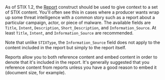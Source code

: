 As of STIX 1.2, the [Report](/data-model/{{site.current_version}}/report/ReportType) construct should be used to give context to a set of STIX content. You'll often see this in cases where a producer wants wrap up some threat intelligence with a common story such as a report about a particular campaign, actor, or piece of malware. The available fields are `Title`, `Intent`, `Description`, `Short_Description`, and `Information_Source`. At least `Title`, `Intent`, and `Information_Source` are recommended.

Note that unlike `STIXType`, the `Information_Source` field does not apply to the content included in the report but simply to the report itself.

Reports allow you to both reference content and embed content in order to denote that it's included in the report. It's generally suggested that you reference content from reports unless you have a good reason to embed it (document size, for example).
